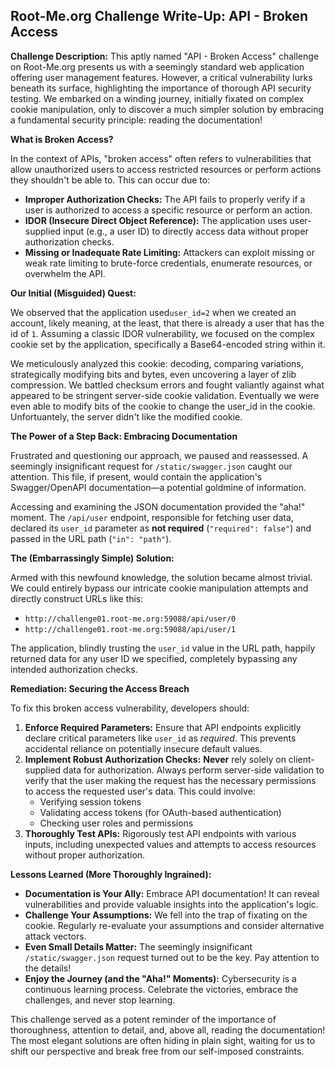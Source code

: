 ## Root-Me.org Challenge Write-Up: API - Broken Access

**Challenge Description:** This aptly named "API - Broken Access" challenge on Root-Me.org presents us with a seemingly standard web application offering user management features. However, a critical vulnerability lurks beneath its surface, highlighting the importance of thorough API security testing. We embarked on a winding journey, initially fixated on complex cookie manipulation, only to discover a much simpler solution by embracing a fundamental security principle: reading the documentation!

**What is Broken Access?**

In the context of APIs, "broken access" often refers to vulnerabilities that allow unauthorized users to access restricted resources or perform actions they shouldn't be able to. This can occur due to:

- **Improper Authorization Checks:** The API fails to properly verify if a user is authorized to access a specific resource or perform an action. 
- **IDOR (Insecure Direct Object Reference):** The application uses user-supplied input (e.g., a user ID) to directly access data without proper authorization checks.
- **Missing or Inadequate Rate Limiting:** Attackers can exploit missing or weak rate limiting to brute-force credentials, enumerate resources, or overwhelm the API.

**Our Initial (Misguided) Quest:**

We observed that the application used`user_id=2` when we created an account, likely meaning, at the least, that there is already a user that has the id of `1`. Assuming a classic IDOR vulnerability, we focused on the complex cookie set by the application, specifically a Base64-encoded string within it.

We meticulously analyzed this cookie: decoding, comparing variations, strategically modifying bits and bytes, even uncovering a layer of zlib compression. We battled checksum errors and fought valiantly against what appeared to be stringent server-side cookie validation. Eventually we were even able to modify bits of the cookie to change the user_id in the cookie. Unfortuantely, the server didn't like the modified cookie. 

**The Power of a Step Back: Embracing Documentation**

Frustrated and questioning our approach, we paused and reassessed.  A seemingly insignificant request for `/static/swagger.json` caught our attention.  This file, if present, would contain the application's Swagger/OpenAPI documentation—a potential goldmine of information.

Accessing and examining the JSON documentation provided the "aha!" moment. The `/api/user` endpoint, responsible for fetching user data, declared its `user_id` parameter as **not required** (`"required": false"`) and passed in the URL path (`"in": "path"`).  

**The (Embarrassingly Simple) Solution:**

Armed with this newfound knowledge, the solution became almost trivial.  We could entirely bypass our intricate cookie manipulation attempts and directly construct URLs like this:

- `http://challenge01.root-me.org:59088/api/user/0`
- `http://challenge01.root-me.org:59088/api/user/1` 

The application, blindly trusting the `user_id` value in the URL path, happily returned data for any user ID we specified, completely bypassing any intended authorization checks.

**Remediation: Securing the Access Breach**

To fix this broken access vulnerability, developers should:

1. **Enforce Required Parameters:** Ensure that API endpoints explicitly declare critical parameters like `user_id` as *required*. This prevents accidental reliance on potentially insecure default values.
2. **Implement Robust Authorization Checks:**  **Never** rely solely on client-supplied data for authorization.  Always perform server-side validation to verify that the user making the request has the necessary permissions to access the requested user's data. This could involve:
     -  Verifying session tokens
     -  Validating access tokens (for OAuth-based authentication)
     -  Checking user roles and permissions
3. **Thoroughly Test APIs:** Rigorously test API endpoints with various inputs, including unexpected values and attempts to access resources without proper authorization. 

**Lessons Learned (More Thoroughly Ingrained):**

- **Documentation is Your Ally:**  Embrace API documentation!  It can reveal vulnerabilities and provide valuable insights into the application's logic. 
- **Challenge Your Assumptions:** We fell into the trap of fixating on the cookie.  Regularly re-evaluate your assumptions and consider alternative attack vectors. 
- **Even Small Details Matter:**  The seemingly insignificant `/static/swagger.json` request turned out to be the key. Pay attention to the details!
- **Enjoy the Journey (and the "Aha!" Moments):** Cybersecurity is a continuous learning process.  Celebrate the victories, embrace the challenges, and never stop learning.  

This challenge served as a potent reminder of the importance of thoroughness, attention to detail, and, above all, reading the documentation! The most elegant solutions are often hiding in plain sight, waiting for us to shift our perspective and break free from our self-imposed constraints. 

